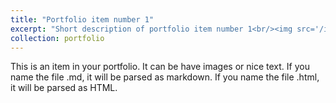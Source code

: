```yaml
---
title: "Portfolio item number 1"
excerpt: "Short description of portfolio item number 1<br/><img src='/images/RFmix.001.jpeg'>"
collection: portfolio
---
```


This is an item in your portfolio. It can be have images or nice text. If you name the file .md, it will be parsed as markdown. If you name the file .html, it will be parsed as HTML. 
